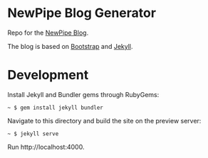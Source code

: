 NewPipe Blog Generator
===============

Repo for the [NewPipe Blog](https://newpipe.schabi.org/blog/).

The blog is based on [Bootstrap](https://getbootstrap.com) and [Jekyll](https://jekyllrb.com/).

Development
==============

Install Jekyll and Bundler gems through RubyGems:
```
~ $ gem install jekyll bundler
```

Navigate to this directory and build the site on the preview server:
```
~ $ jekyll serve
```

Run http://localhost:4000.